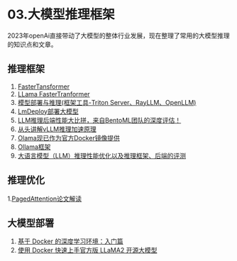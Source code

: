 # 03.大模型推理框架

2023年openAi直接带动了大模型的整体行业发展，现在整理了常用的大模型推理的知识点和文章。

## 推理框架
1. [FasterTansformer](https://github.com/NVIDIA/FasterTransformer)
2. [LLama FasterTranformer](https://github.com/cameronfr/FasterTransformer)
3. [模型部署与推理(框架工具-Triton Server、RayLLM、OpenLLM)](https://mp.weixin.qq.com/s/9tPWoU3OXJ2pVa06oOGPvg)
4. [LmDeploy部署大模型](./11.LmDeploy部署大模型.md)
5. [LLM推理后端性能大比拼，来自BentoML团队的深度评估！](https://aicarrier.feishu.cn/wiki/VLJ1wKG6BiLDsDkVzzzcs6rlnxd)
6. [从头讲解vLLM推理加速原理](https://mp.weixin.qq.com/s/FFcZ1c_a3Ua0vLIj3DGaCQ)
7. [Olama现已作为官方Docker镜像提供](https://ollama.org.cn/blog/ollama-is-now-available-as-an-official-docker-image)
8. [Ollama框架](https://github.com/ollama/ollama/tree/main)
9. [大语言模型（LLM）推理性能优化以及推理框架、后端的评测](https://ninehills.tech/articles/107.html)

## 推理优化
1.[PagedAttention论文解读](https://fancyerii.github.io/2023/11/01/pagedattention/)

## 大模型部署
1. [基于 Docker 的深度学习环境：入门篇](https://soulteary.com/2023/03/22/docker-based-deep-learning-environment-getting-started.html)
2. [使用 Docker 快速上手官方版 LLaMA2 开源大模型](https://soulteary.com/2023/07/21/use-docker-to-quickly-get-started-with-the-official-version-of-llama2-open-source-large-model.html)

<br><br>
<Vssue :title="$title" />
